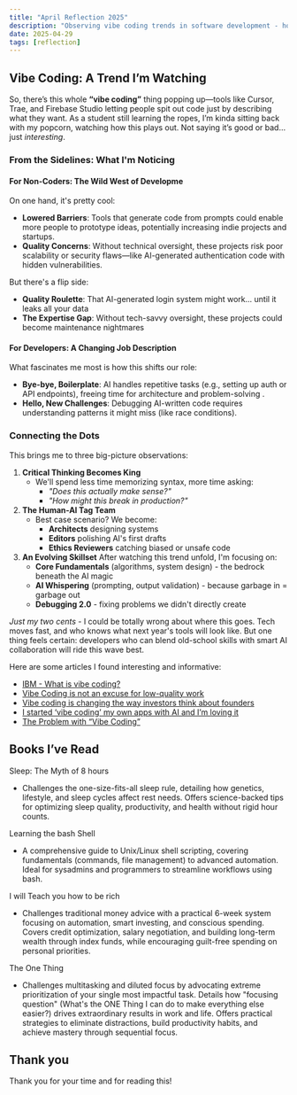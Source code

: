 ```yaml
---
title: "April Reflection 2025"
description: "Observing vibe coding trends in software development - how AI tools impact both developers and non-coders, balancing efficiency with technical quality."
date: 2025-04-29
tags: [reflection]
---
```


## Vibe Coding: A Trend I’m Watching

So, there’s this whole **“vibe coding”** thing popping up—tools like Cursor, Trae, and Firebase Studio letting people spit out code just by describing what they want. As a student still learning the ropes, I’m kinda sitting back with my popcorn, watching how this plays out. Not saying it’s good or bad… just *interesting*.

### From the Sidelines: What I'm Noticing

#### For Non-Coders: The Wild West of Developme

On one hand, it's pretty cool:

- **Lowered Barriers**: Tools that generate code from prompts could enable more people to prototype ideas, potentially increasing indie projects and startups.
- **Quality Concerns**: Without technical oversight, these projects risk poor scalability or security flaws—like AI-generated authentication code with hidden vulnerabilities.

But there's a flip side:

- **Quality Roulette**: That AI-generated login system might work... until it leaks all your data
- **The Expertise Gap**: Without tech-savvy oversight, these projects could become maintenance nightmares

#### For Developers: A Changing Job Description

What fascinates me most is how this shifts our role:

- **Bye-bye, Boilerplate**: AI handles repetitive tasks (e.g., setting up auth or API endpoints), freeing time for architecture and problem-solving .
- **Hello, New Challenges**: Debugging AI-written code requires understanding patterns it might miss (like race conditions).

### Connecting the Dots

This brings me to three big-picture observations:

1. **Critical Thinking Becomes King**
    - We'll spend less time memorizing syntax, more time asking:
        - *"Does this actually make sense?"*
        - *"How might this break in production?"*
2. **The Human-AI Tag Team**
    - Best case scenario? We become:
        - **Architects** designing systems
        - **Editors** polishing AI's first drafts
        - **Ethics Reviewers** catching biased or unsafe code
3. **An Evolving Skillset**
    After watching this trend unfold, I'm focusing on:
    - **Core Fundamentals** (algorithms, system design) - the bedrock beneath the AI magic
    - **AI Whispering** (prompting, output validation) - because garbage in = garbage out
    - **Debugging 2.0** - fixing problems we didn't directly create

*Just my two cents* - I could be totally wrong about where this goes. Tech moves fast, and who knows what next year's tools will look like. But one thing feels certain: developers who can blend old-school skills with smart AI collaboration will ride this wave best.

Here are some articles I found interesting and informative:

- [IBM - What is vibe coding?](https://www.ibm.com/think/topics/vibe-coding)
- [Vibe Coding is not an excuse for low-quality work](https://addyo.substack.com/p/vibe-coding-is-not-an-excuse-for)
- [Vibe coding is changing the way investors think about founders](https://www.businessinsider.com/vibe-coding-vc-technical-founders-skills-investors-2025-4)
- [I started ‘vibe coding’ my own apps with AI and I’m loving it](https://www.pcworld.com/article/2660539/i-started-vibe-coding-with-ai-and-im-loving-it.html)
- [The Problem with “Vibe Coding”](https://dylanbeattie.net/2025/04/11/the-problem-with-vibe-coding.html)

## Books I’ve Read

Sleep: The Myth of 8 hours

- Challenges the one-size-fits-all sleep rule, detailing how genetics, lifestyle, and sleep cycles affect rest needs. Offers science-backed tips for optimizing sleep quality, productivity, and health without rigid hour counts.

Learning the bash Shell

- A comprehensive guide to Unix/Linux shell scripting, covering fundamentals (commands, file management) to advanced automation. Ideal for sysadmins and programmers to streamline workflows using bash.

I will Teach you how to be rich

- Challenges traditional money advice with a practical 6-week system focusing on automation, smart investing, and conscious spending. Covers credit optimization, salary negotiation, and building long-term wealth through index funds, while encouraging guilt-free spending on personal priorities.

The One Thing

- Challenges multitasking and diluted focus by advocating extreme prioritization of your single most impactful task. Details how "focusing question" (What's the ONE Thing I can do to make everything else easier?) drives extraordinary results in work and life. Offers practical strategies to eliminate distractions, build productivity habits, and achieve mastery through sequential focus.

## Thank you

Thank you for your time and for reading this!
